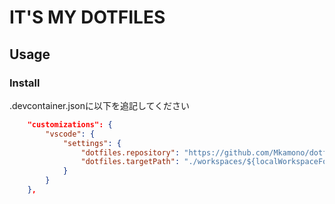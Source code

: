 # IT'S MY DOTFILES
## Usage
### Install
.devcontainer.jsonに以下を追記してください
```json
    "customizations": {
        "vscode": {
            "settings": {
                "dotfiles.repository": "https://github.com/Mkamono/dotfiles.git",
                "dotfiles.targetPath": "./workspaces/${localWorkspaceFolderBasename}/dotfiles"
            }
        }
    },
```
